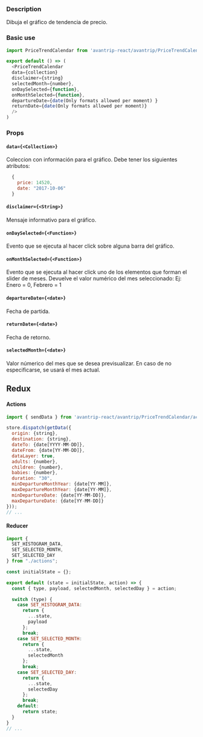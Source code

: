 ### Description
Dibuja el gráfico de tendencia de precio.

### Basic use

```javascript
import PriceTrendCalendar from 'avantrip-react/avantrip/PriceTrendCalendar';

export default () => (
  <PriceTrendCalendar
  data={collection}
  disclaimer={string}
  selectedMonth={number},
  onDaySelected={function},
  onMonthSelected={function},
  departureDate={date(Only formats allowed per moment) }
  returnDate={date(Only formats allowed per moment)}
  />
)
```

### Props

#### `data={<Collection>}`
Coleccion con información para el gráfico.
Debe tener los siguientes atributos:
```javascript
  {
    price: 14520,
    date: "2017-10-06"
  }
```

#### `disclaimer={<String>}`
Mensaje informativo para el gráfico.

#### `onDaySelected={<Function>}`
Evento que se ejecuta al hacer click sobre alguna barra del
gráfico.

#### `onMonthSelected={<Function>}`
Evento que se ejecuta al hacer click uno de los elementos
que forman el slider de meses. Devuelve el valor numérico del
mes seleccionado: Ej: Enero = 0, Febrero = 1

#### `departureDate={<date>}`
Fecha de partida.

#### `returnDate={<date>}`
Fecha de retorno.

#### `selectedMonth={<date>}`
Valor númerico del mes que se desea previsualizar. En caso de
no especificarse, se usará el mes actual.

## Redux

#### Actions
```javascript
import { sendData } from 'avantrip-react/avantrip/PriceTrendCalendar/actions';

store.dispatch(getData({
  origin: {string},
  destination: {string},
  dateTo: {date[YYYY-MM-DD]},
  dateFrom: {date[YY-MM-DD]},
  dataLayer: true,
  adults: {number},
  children: {number},
  babies: {number},
  duration: "30",
  minDepartureMonthYear: {date[YY-MM]},
  maxDepartureMonthYear: {date[YY-MM]},
  minDepartureDate: {date[YY-MM-DD]},
  maxDepartureDate: {date[YY-MM-DD]}
}));
// ...
```

#### Reducer
```javascript
import {
  SET_HISTOGRAM_DATA,
  SET_SELECTED_MONTH,
  SET_SELECTED_DAY
} from "./actions";

const initialState = {};

export default (state = initialState, action) => {
  const { type, payload, selectedMonth, selectedDay } = action;

  switch (type) {
    case SET_HISTOGRAM_DATA:
      return {
        ...state,
        payload
      };
      break;
    case SET_SELECTED_MONTH:
      return {
        ...state,
        selectedMonth
      };
      break;
    case SET_SELECTED_DAY:
      return {
        ...state,
        selectedDay
      };
      break;
    default:
      return state;
  }
}
// ...
```
